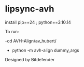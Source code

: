 # lipsync-avh
install pip==24 ;  python==3.10.14

To run:

-cd AVH-Align/av_hubert/
- python -m avh-align dummy_args

Designed by Bitdefender

